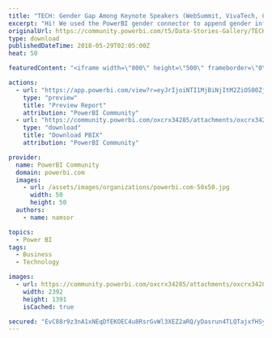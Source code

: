 ```yaml
---
title: "TECH: Gender Gap Among Keynote Speakers (WebSummit, VivaTech, CES)"
excerpt: "Hi! We used the PowerBI gender connector to append gender information to WebSummit, VivaTech and CES speakers lists (2016, 2017, 2018). Some key"
originalUrl: https://community.powerbi.com/t5/Data-Stories-Gallery/TECH-Gender-Gap-Among-Keynote-Speakers-WebSummit-VivaTech-CES/m-p/427272
type: download
publishedDateTime: 2018-05-29T02:05:00Z
heat: 50

featuredContent: "<iframe width=\"800\" height=\"500\" frameborder=\"0\" src=\"https://app.powerbi.com/view?r=eyJrIjoiNTI1MjBiNjItM2ZiOS00ZjM1LWIxNjAtNmZkYmJkNWYyYjI2IiwidCI6ImYzN2YxMjc3LTJiZTEtNDdjZi1hNGJmLTQ0MjJiMWM4YTU0MiIsImMiOjl9\"></iframe>"

actions:
  - url: "https://app.powerbi.com/view?r=eyJrIjoiNTI1MjBiNjItM2ZiOS00ZjM1LWIxNjAtNmZkYmJkNWYyYjI2IiwidCI6ImYzN2YxMjc3LTJiZTEtNDdjZi1hNGJmLTQ0MjJiMWM4YTU0MiIsImMiOjl9"
    type: "preview"
    title: "Preview Report"
    attribution: "PowerBI Community"
  - url: "https://community.powerbi.com/oxcrx34285/attachments/oxcrx34285/DataStoriesGallery/1930/2/20180523_VivaTech2018_v3.pbix"
    type: "download"
    title: "Download PBIX"
    attribution: "PowerBI Community"

provider:
  name: PowerBI Community
  domain: powerbi.com
  images:
    - url: /assets/images/organizations/powerbi.com-50x50.jpg
      width: 50
      height: 50
  authors:
    - name: namsor

topics:
  - Power BI
tags:
  - Business
  - Technology

images:
  - url: https://community.powerbi.com/oxcrx34285/attachments/oxcrx34285/DataStoriesGallery/1930/1/img1.png
    width: 2392
    height: 1391
    isCached: true

secured: "EvC88r9z3nA1xNEqDfEKOEC4u8RsrGvWl3XEZ2aRQ/yDasrun4TLQTajxfHSyUHkjIjaHaNXgyXj4x6Z+HfwPgFnqToTXWBxkEN+L4zljrPwVSOW/6TBMaRBd7XMu9eZ5084/FAhInT2BDaKKr5R82L432EU+2tTgWT+/IWGPlhXnT9g9Uf9p8zDNCP/VsARkdrVGBE5qSoX6IWINr3ox2OazOshuv0yUurRw0w37F1ZYXMJ3RjPBCz+DpmalknZZLgQ3e1dkyNnmtS7qIhnNkpUAwLLsqI9ct/omhd+11h9933xxuN11162zWPkTrow7zzqsNNrqBYnquoXKwv2PYZek8mIzZ6a/nYb4GnSXXuOSiOeI+peFtCWoveqsdXs7J+5FlHnYefVMdU8e7g+sg==;YWrNyERl16/iF0eUkzn+cw=="
---
```


